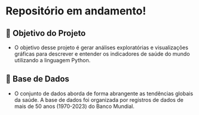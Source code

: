 # Repositório em andamento!

## 📖 Objetivo do Projeto

* O objetivo desse projeto é gerar análises exploratórias e visualizações gráficas para descrever e entender os indicadores de saúde do mundo utilizando a linguagem Python. 

## 🎲 Base de Dados

* O conjunto de dados aborda de forma abrangente as tendências globais da saúde. A base de dados foi organizada por registros de dados de mais de 50 anos (1970-2023) do Banco Mundial.
